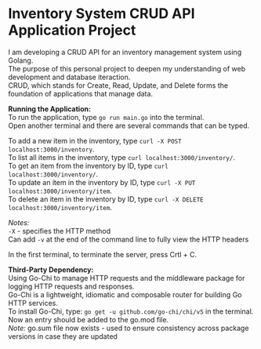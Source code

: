 # Inventory System CRUD API Application Project
I am developing a CRUD API for an inventory management system using Golang. </br>
The purpose of this personal project to deepen my understanding of web development and database iteraction. </br>
CRUD, which stands for Create, Read, Update, and Delete forms the foundation of applications that manage data. </br>

**Running the Application:** </br>
To run the application, type ```go run main.go``` into the terminal. </br>
Open another terminal and there are several commands that can be typed. </br>

To add a new item in the inventory, type ```curl -X POST localhost:3000/inventory```. </br>
To list all items in the inventory, type ```curl localhost:3000/inventory/```. </br>
To get an item from the inventory by ID, type ```curl localhost:3000/inventory/```. </br>
To update an item in the inventory by ID, type ```curl -X PUT localhost:3000/inventory/item```. </br>
To delete an item in the inventory by ID, type ```curl -X DELETE localhost:3000/inventory/item```. </br>

*Notes:* </br>
```-X``` - specifies the HTTP method </br>
Can add ```-v``` at the end of the command line to fully view the HTTP headers </br>

In the first terminal, to terminate the server, press Crtl + C. </br>

**Third-Party Dependency:** </br>
Using Go-Chi to manage HTTP requests and the middleware package for logging HTTP requests and responses.</br>
Go-Chi is a lightweight, idiomatic and composable router for building Go HTTP services. </br>
To install Go-Chi, type: ```go get -u github.com/go-chi/chi/v5``` in the terminal. Now an entry should be added to the go.mod file. </br>
*Note:* go.sum file now exists - used to ensure consistency across package versions in case they are updated
